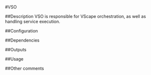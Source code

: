 #VSO

##Description
VSO is responsible for VScape orchestration, as well as handling service execution.

##Configuration

##Dependencies

##Outputs

##Usage

##Other comments
